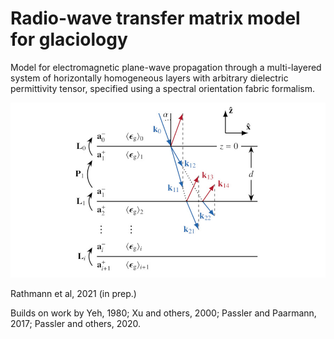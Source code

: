 # Radio-wave transfer matrix model for glaciology
Model for electromagnetic plane-wave propagation through a multi-layered system of horizontally homogeneous layers with arbitrary dielectric permittivity tensor, specified using a spectral orientation fabric formalism.

![image](githubimg.jpg)

Rathmann et al, 2021 (in prep.)

Builds on work by Yeh, 1980; Xu and others, 2000; Passler and Paarmann, 2017; Passler and others, 2020.
